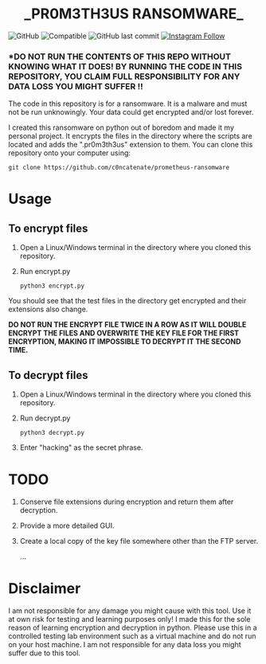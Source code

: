 <h1 align="center">
  _PR0M3TH3US RANSOMWARE_
 </h1>
 
<img alt="GitHub" src="https://img.shields.io/github/license/c0ncatenate/python-ransomware?label=license"> <img alt = "Compatible" src="https://img.shields.io/badge/Windows%20%26%20Linux-Compatible-brightgreen"> <img alt="GitHub last commit" src="https://img.shields.io/github/last-commit/c0ncatenate/python-ransomware"> <a href="https://instagram.com/xaash_" target="_blank"> <img alt="Instagram Follow" src="https://img.shields.io/badge/Instagram-xaash__-red?style=flat&logo=instagram&logoColor=white"></a>


### ***DO NOT RUN THE CONTENTS OF THIS REPO WITHOUT KNOWING WHAT IT DOES! BY RUNNING THE CODE IN THIS REPOSITORY, YOU CLAIM FULL RESPONSIBILITY FOR ANY DATA LOSS YOU MIGHT SUFFER !!**


The code in this repository is for a ransomware. It is a malware and must not be run unknowingly. Your data could get encrypted and/or lost forever.
  
  I created this ransomware on python out of boredom and made it my personal project. It encrypts the files in the directory where the scripts are located and adds the ".pr0m3th3us" extension to them. You can clone this repository onto your computer using:
    
    git clone https://github.com/c0ncatenate/prometheus-ransomware
  
# Usage
## To encrypt files

1.  Open a Linux/Windows terminal in the directory where you cloned this repository.
2.  Run encrypt.py
    
    `python3 encrypt.py`
    
 
 You should see that the test files in the directory get encrypted and their extensions also change.
 
 **DO NOT RUN THE ENCRYPT FILE TWICE IN A ROW AS IT WILL DOUBLE ENCRYPT THE FILES AND OVERWRITE THE KEY FILE FOR THE FIRST ENCRYPTION, MAKING IT IMPOSSIBLE TO DECRYPT IT THE SECOND TIME.**
 
 ## To decrypt files
 
 1.  Open a Linux/Windows terminal in the directory where you cloned this repository.
 2.  Run decrypt.py
      
      `python3 decrypt.py`
 
 3.  Enter "hacking" as the secret phrase.


# TODO
1.  Conserve file extensions during encryption and return them after decryption.
2.  Provide a more detailed GUI.
3.  Create a local copy of the key file somewhere other than the FTP server.
    
    ...

# Disclaimer
I am not responsible for any damage you might cause with this tool. Use it at own risk for testing and learning purposes only! I made this for the sole reason of learning encryption and decryption in python. Please use this in a controlled testing lab environment such as a virtual machine and do not run on your host machine. I am not responsible for any data loss you might suffer due to this tool.
